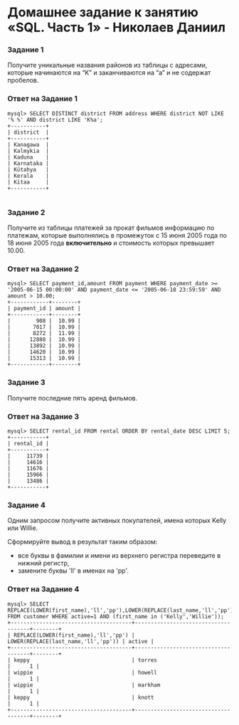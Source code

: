 # Домашнее задание к занятию «SQL. Часть 1» - Николаев Даниил

### Задание 1

Получите уникальные названия районов из таблицы с адресами, которые начинаются на “K” и заканчиваются на “a” и не содержат пробелов.

### Ответ на Задание 1

```
mysql> SELECT DISTINCT district FROM address WHERE district NOT LIKE '% %' AND district LIKE 'K%a';
+-----------+
| district  |
+-----------+
| Kanagawa  |
| Kalmykia  |
| Kaduna    |
| Karnataka |
| Kütahya   |
| Kerala    |
| Kitaa     |
+-----------+
   
```

### Задание 2

Получите из таблицы платежей за прокат фильмов информацию по платежам, которые выполнялись в промежуток с 15 июня 2005 года по 18 июня 2005 года **включительно** и стоимость которых превышает 10.00.

### Ответ на Задание 2

```
mysql> SELECT payment_id,amount FROM payment WHERE payment_date >= '2005-06-15 00:00:00' AND payment_date <= '2005-06-18 23:59:59' AND amount > 10.00;
+------------+--------+
| payment_id | amount |
+------------+--------+
|        908 |  10.99 |
|       7017 |  10.99 |
|       8272 |  11.99 |
|      12888 |  10.99 |
|      13892 |  10.99 |
|      14620 |  10.99 |
|      15313 |  10.99 |
+------------+--------+
```

### Задание 3

Получите последние пять аренд фильмов.

### Ответ на Задание 3

```
mysql> SELECT rental_id FROM rental ORDER BY rental_date DESC LIMIT 5;
+-----------+
| rental_id |
+-----------+
|     11739 |
|     14616 |
|     11676 |
|     15966 |
|     13486 |
+-----------+
```

### Задание 4

Одним запросом получите активных покупателей, имена которых Kelly или Willie. 

Сформируйте вывод в результат таким образом:
- все буквы в фамилии и имени из верхнего регистра переведите в нижний регистр,
- замените буквы 'll' в именах на 'pp'.

### Ответ на Задание 4

```
mysql> SELECT REPLACE(LOWER(first_name),'ll','pp'),LOWER(REPLACE(last_name,'ll','pp')),active FROM customer WHERE active=1 AND (first_name in ('Kelly','Willie'));
+--------------------------------------+-------------------------------------+--------+
| REPLACE(LOWER(first_name),'ll','pp') | LOWER(REPLACE(last_name,'ll','pp')) | active |
+--------------------------------------+-------------------------------------+--------+
| keppy                                | torres                              |      1 |
| wippie                               | howell                              |      1 |
| wippie                               | markham                             |      1 |
| keppy                                | knott                               |      1 |
+--------------------------------------+-------------------------------------+--------+
```

